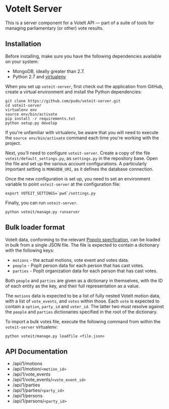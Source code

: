 # VoteIt Server

This is a server component for a VoteIt API — part of a suite of tools for managing parliamentary (or other) vote results. 

## Installation 

Before installing, make sure you have the following dependencies available on your system:

* MongoDB, ideally greater than 2.7.
* Python 2.7 and [virtualenv](http://www.virtualenv.org/en/latest/)

When you set up  ``voteit-server``, first check out the application from GitHub,
create a virtual environment and install the Python dependencies:

    git clone https://github.com/pudo/voteit-server.git
    cd voteit-server
    virtualenv env
    source env/bin/activate
    pip install -r requirements.txt
    python setup.py develop

If you're unfamiliar with virtualenv, be aware that you will need to 
execute the ``source env/bin/activate`` command each time you're working with
the project.

Next, you'll need to configure ``voteit-server``. Create a copy of the file ``voteit/default_settings.py``, as ``settings.py`` in the repository base. Open the file and set up the various account configurations. A particularly important setting is ``MONGODB_URI``, as it defines the database connection.

Once the new configuration is set up, you need to set an environment variable to point ``voteit-server`` at the configuration file:

    export VOTEIT_SETTINGS=`pwd`/settings.py

Finally, you can run ``voteit-server``. 

    python voteit/manage.py runserver 

## Bulk loader format

VoteIt data, conforming to the relevant [Popolo specfication](http://popoloproject.com/specs/vote-event.html), can be loaded in bulk from a single JSON file. The file is expected to contain a dictionary with the following keys:

* ``motions`` - the actual motions, vote event and votes data.
* ``people`` - PopIt person data for each person that has cast votes.
* ``parties`` - PopIt organization data for each person that has cast votes.

Both ``people`` and ``parties`` are given as a dictionary in themselves, with the ID of each entity as the key, and their full representation as a value. 

The ``motions`` data is expected to be a list of fully nested VoteIt motion data, with a list of ``vote_events``, and ``votes`` within those. Each ``vote`` is expected to contain a ``option``, ``party_id`` and ``voter_id``. The latter two must resolve against the ``people`` and ``parties`` dictionaries specified in the root of the dictionary. 

To import a bulk votes file, execute the following command from within the ``voteit-server`` virtualenv: 

    python voteit/manage.py loadfile <file.json>

## API Documentation
 
* /api/1/motions
* /api/1/motion/`<motion_id>`
* /api/1/vote_events
* /api/1/vote_events/`<vote_event_id>`
* /api/1/parties
* /api/1/parties/`<party_id>`
* /api/1/persons
* /api/1/persons/`<party_id>`

